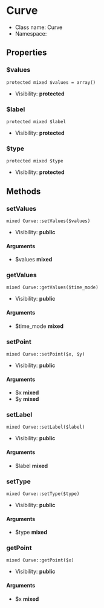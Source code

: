 Curve
===============






* Class name: Curve
* Namespace: 





Properties
----------


### $values

    protected mixed $values = array()





* Visibility: **protected**


### $label

    protected mixed $label





* Visibility: **protected**


### $type

    protected mixed $type





* Visibility: **protected**


Methods
-------


### setValues

    mixed Curve::setValues($values)





* Visibility: **public**


#### Arguments
* $values **mixed**



### getValues

    mixed Curve::getValues($time_mode)





* Visibility: **public**


#### Arguments
* $time_mode **mixed**



### setPoint

    mixed Curve::setPoint($x, $y)





* Visibility: **public**


#### Arguments
* $x **mixed**
* $y **mixed**



### setLabel

    mixed Curve::setLabel($label)





* Visibility: **public**


#### Arguments
* $label **mixed**



### setType

    mixed Curve::setType($type)





* Visibility: **public**


#### Arguments
* $type **mixed**



### getPoint

    mixed Curve::getPoint($x)





* Visibility: **public**


#### Arguments
* $x **mixed**


